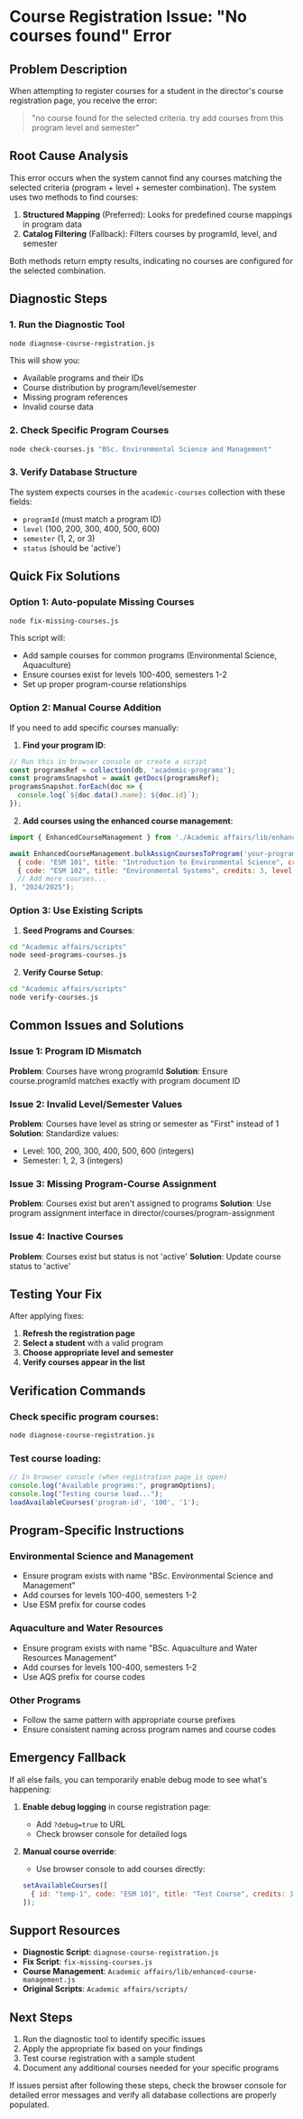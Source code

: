 # Course Registration Issue: "No courses found" Error

## Problem Description

When attempting to register courses for a student in the director's course registration page, you receive the error:
> "no course found for the selected criteria. try add courses from this program level and semester"

## Root Cause Analysis

This error occurs when the system cannot find any courses matching the selected criteria (program + level + semester combination). The system uses two methods to find courses:

1. **Structured Mapping** (Preferred): Looks for predefined course mappings in program data
2. **Catalog Filtering** (Fallback): Filters courses by programId, level, and semester

Both methods return empty results, indicating no courses are configured for the selected combination.

## Diagnostic Steps

### 1. Run the Diagnostic Tool
```bash
node diagnose-course-registration.js
```

This will show you:
- Available programs and their IDs
- Course distribution by program/level/semester
- Missing program references
- Invalid course data

### 2. Check Specific Program Courses
```bash
node check-courses.js "BSc. Environmental Science and Management"
```

### 3. Verify Database Structure
The system expects courses in the `academic-courses` collection with these fields:
- `programId` (must match a program ID)
- `level` (100, 200, 300, 400, 500, 600)
- `semester` (1, 2, or 3)
- `status` (should be 'active')

## Quick Fix Solutions

### Option 1: Auto-populate Missing Courses
```bash
node fix-missing-courses.js
```

This script will:
- Add sample courses for common programs (Environmental Science, Aquaculture)
- Ensure courses exist for levels 100-400, semesters 1-2
- Set up proper program-course relationships

### Option 2: Manual Course Addition

If you need to add specific courses manually:

1. **Find your program ID**:
```javascript
// Run this in browser console or create a script
const programsRef = collection(db, 'academic-programs');
const programsSnapshot = await getDocs(programsRef);
programsSnapshot.forEach(doc => {
  console.log(`${doc.data().name}: ${doc.id}`);
});
```

2. **Add courses using the enhanced course management**:
```javascript
import { EnhancedCourseManagement } from './Academic affairs/lib/enhanced-course-management.js';

await EnhancedCourseManagement.bulkAssignCoursesToProgram('your-program-id', [
  { code: "ESM 101", title: "Introduction to Environmental Science", credits: 3, level: 100, semester: 1, courseType: "core" },
  { code: "ESM 102", title: "Environmental Systems", credits: 3, level: 100, semester: 2, courseType: "core" },
  // Add more courses...
], "2024/2025");
```

### Option 3: Use Existing Scripts

1. **Seed Programs and Courses**:
```bash
cd "Academic affairs/scripts"
node seed-programs-courses.js
```

2. **Verify Course Setup**:
```bash
cd "Academic affairs/scripts"
node verify-courses.js
```

## Common Issues and Solutions

### Issue 1: Program ID Mismatch
**Problem**: Courses have wrong programId
**Solution**: Ensure course.programId matches exactly with program document ID

### Issue 2: Invalid Level/Semester Values
**Problem**: Courses have level as string or semester as "First" instead of 1
**Solution**: Standardize values:
- Level: 100, 200, 300, 400, 500, 600 (integers)
- Semester: 1, 2, 3 (integers)

### Issue 3: Missing Program-Course Assignment
**Problem**: Courses exist but aren't assigned to programs
**Solution**: Use program assignment interface in director/courses/program-assignment

### Issue 4: Inactive Courses
**Problem**: Courses exist but status is not 'active'
**Solution**: Update course status to 'active'

## Testing Your Fix

After applying fixes:

1. **Refresh the registration page**
2. **Select a student** with a valid program
3. **Choose appropriate level and semester**
4. **Verify courses appear in the list**

## Verification Commands

### Check specific program courses:
```bash
node diagnose-course-registration.js
```

### Test course loading:
```javascript
// In browser console (when registration page is open)
console.log("Available programs:", programOptions);
console.log("Testing course load...");
loadAvailableCourses('program-id', '100', '1');
```

## Program-Specific Instructions

### Environmental Science and Management
- Ensure program exists with name "BSc. Environmental Science and Management"
- Add courses for levels 100-400, semesters 1-2
- Use ESM prefix for course codes

### Aquaculture and Water Resources
- Ensure program exists with name "BSc. Aquaculture and Water Resources Management"
- Add courses for levels 100-400, semesters 1-2
- Use AQS prefix for course codes

### Other Programs
- Follow the same pattern with appropriate course prefixes
- Ensure consistent naming across program names and course codes

## Emergency Fallback

If all else fails, you can temporarily enable debug mode to see what's happening:

1. **Enable debug logging** in course registration page:
   - Add `?debug=true` to URL
   - Check browser console for detailed logs

2. **Manual course override**:
   - Use browser console to add courses directly:
   ```javascript
   setAvailableCourses([
     { id: "temp-1", code: "ESM 101", title: "Test Course", credits: 3, level: 100, semester: 1 }
   ]);
   ```

## Support Resources

- **Diagnostic Script**: `diagnose-course-registration.js`
- **Fix Script**: `fix-missing-courses.js`
- **Course Management**: `Academic affairs/lib/enhanced-course-management.js`
- **Original Scripts**: `Academic affairs/scripts/`

## Next Steps

1. Run the diagnostic tool to identify specific issues
2. Apply the appropriate fix based on your findings
3. Test course registration with a sample student
4. Document any additional courses needed for your specific programs

If issues persist after following these steps, check the browser console for detailed error messages and verify all database collections are properly populated.